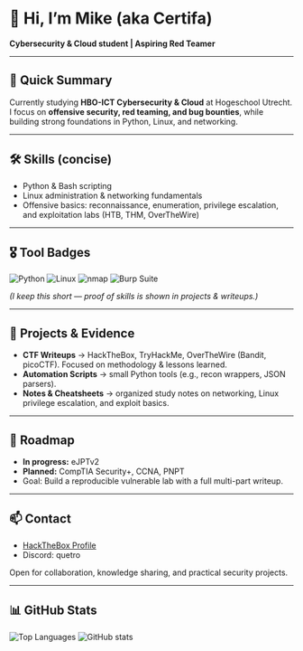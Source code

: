 # 👋 Hi, I’m Mike (aka Certifa)

**Cybersecurity & Cloud student | Aspiring Red Teamer**

---

## 🔎 Quick Summary
Currently studying **HBO-ICT Cybersecurity & Cloud** at Hogeschool Utrecht.  
I focus on **offensive security, red teaming, and bug bounties**, while building strong foundations in Python, Linux, and networking.

---

## 🛠️ Skills (concise)
- Python & Bash scripting  
- Linux administration & networking fundamentals  
- Offensive basics: reconnaissance, enumeration, privilege escalation, and exploitation labs (HTB, THM, OverTheWire)  

---

## 🎖️ Tool Badges
![Python](https://img.shields.io/badge/-Python-3776AB?logo=python&logoColor=white)
![Linux](https://img.shields.io/badge/-Linux-FCC624?logo=linux&logoColor=black)
![nmap](https://img.shields.io/badge/-nmap-004B87?logo=nmap&logoColor=white)
![Burp Suite](https://img.shields.io/badge/-Burp%20Suite-FF6633?logo=burpsuite&logoColor=white)

*(I keep this short — proof of skills is shown in projects & writeups.)*

---

## 📂 Projects & Evidence
- **CTF Writeups** → HackTheBox, TryHackMe, OverTheWire (Bandit, picoCTF). Focused on methodology & lessons learned.  
- **Automation Scripts** → small Python tools (e.g., recon wrappers, JSON parsers).  
- **Notes & Cheatsheets** → organized study notes on networking, Linux privilege escalation, and exploit basics.  

---

## 🎯 Roadmap
- **In progress:** eJPTv2  
- **Planned:** CompTIA Security+, CCNA, PNPT  
- Goal: Build a reproducible vulnerable lab with a full multi-part writeup.  

---

## 📫 Contact
- [HackTheBox Profile](https://app.hackthebox.com/profile/444744)  
- Discord: quetro

Open for collaboration, knowledge sharing, and practical security projects.  

---
## 📊 GitHub Stats

![Top Languages](https://github-readme-stats.vercel.app/api/top-langs/?username=Certifa&layout=compact&theme=radical)
![GitHub stats](https://github-readme-stats.vercel.app/api?username=Certifa&show_icons=true&theme=radical)


